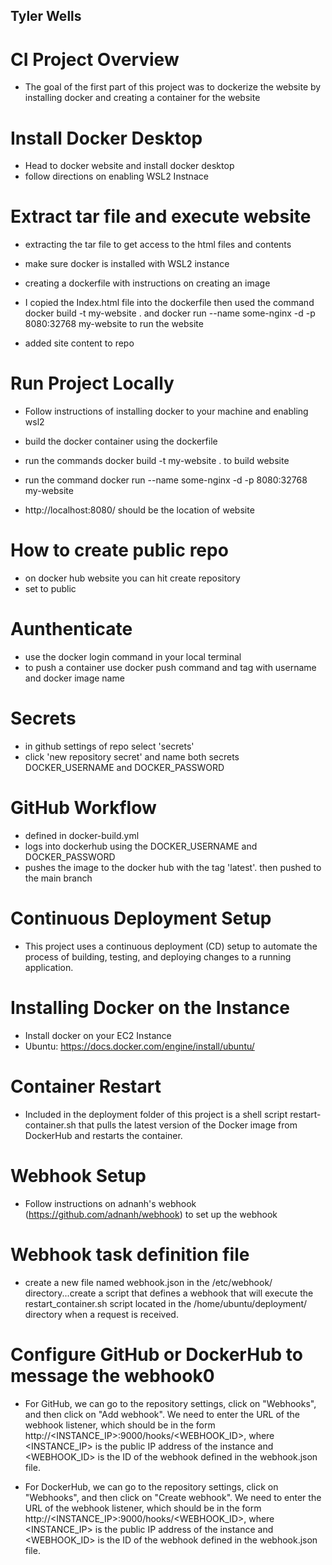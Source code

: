 ## Tyler Wells

# CI Project Overview
- The goal of the first part of this project was to dockerize the website by installing docker and creating a container for the website

# Install Docker Desktop
- Head to docker website and install docker desktop
- follow directions on enabling WSL2 Instnace


# Extract tar file and execute website

- extracting the tar file to get access to the html files and contents
- make sure docker is installed with WSL2 instance
- creating a dockerfile with instructions on creating an image
- I copied the Index.html file into the dockerfile then used the command  docker build -t my-website . and docker run --name some-nginx -d -p 8080:32768 my-website to run the website

- added site content to repo


# Run Project Locally
- Follow instructions of installing docker to your machine and enabling wsl2

- build the docker container using the dockerfile 
- run the commands docker build -t my-website . to build website
- run the command  docker run --name some-nginx -d -p 8080:32768 my-website
- http://localhost:8080/ should be the location of website

# How to create public repo

- on docker hub website you can hit create repository
- set to public

# Aunthenticate
- use the docker login command in your local terminal
- to push a container use docker push command and tag with username and docker image name


# Secrets
- in github settings of repo select 'secrets'
- click 'new repository secret' and name both secrets DOCKER_USERNAME and DOCKER_PASSWORD

# GitHub Workflow
- defined in docker-build.yml
- logs into dockerhub using the DOCKER_USERNAME and DOCKER_PASSWORD
- pushes the image to the docker hub with the tag 'latest'. then pushed to the main branch


# Continuous Deployment Setup
- This project uses a continuous deployment (CD) setup to automate the process of building, testing, and deploying changes to a running application.

# Installing Docker on the Instance
- Install docker on your EC2 Instance
- Ubuntu: https://docs.docker.com/engine/install/ubuntu/

# Container Restart
- Included in the deployment folder of this project is a shell script restart-container.sh that pulls the latest version of the Docker image from DockerHub and restarts the container. 

# Webhook Setup
- Follow instructions on adnanh's webhook (https://github.com/adnanh/webhook) to set up the webhook 

# Webhook task definition file
- create a new file named webhook.json in the /etc/webhook/ directory...create a script that defines a webhook that will execute the restart_container.sh script located in the /home/ubuntu/deployment/ directory when a request is received. 

# Configure GitHub or DockerHub to message the webhook0

- For GitHub, we can go to the repository settings, click on "Webhooks", and then click on "Add webhook". We need to enter the URL of the webhook listener, which should be in the form http://<INSTANCE_IP>:9000/hooks/<WEBHOOK_ID>, where <INSTANCE_IP> is the public IP address of the instance and <WEBHOOK_ID> is the ID of the webhook defined in the webhook.json file.

- For DockerHub, we can go to the repository settings, click on "Webhooks", and then click on "Create webhook". We need to enter the URL of the webhook listener, which should be in the form http://<INSTANCE_IP>:9000/hooks/<WEBHOOK_ID>, where <INSTANCE_IP> is the public IP address of the instance and <WEBHOOK_ID> is the ID of the webhook defined in the webhook.json file.
